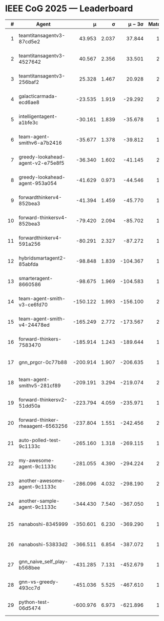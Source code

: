 # IEEE CoG 2025 — Leaderboard

| # | Agent | μ | σ | μ − 3σ | Matches | Updated |
|---:|---|---:|---:|---:|---:|---|
| 1 | teamtitansagentv3-87cd5e2 | 43.953 | 2.037 | 37.844 | 1912 | 2025-08-18 03:33 |
| 2 | teamtitansagentv3-4527642 | 40.567 | 2.356 | 33.501 | 2120 | 2025-08-18 03:33 |
| 3 | teamtitansagentv3-256baf2 | 25.328 | 1.467 | 20.928 | 2072 | 2025-08-18 03:33 |
| 4 | galacticarmada-ecd6ae8 | -23.535 | 1.919 | -29.292 | 2320 | 2025-08-18 03:33 |
| 5 | intelligentagent-a1bfe3c | -30.161 | 1.839 | -35.678 | 1611 | 2025-08-18 03:33 |
| 6 | team-agent-smithv6-a7b2416 | -35.677 | 1.378 | -39.812 | 1920 | 2025-08-18 03:33 |
| 7 | greedy-lookahead-agent-v2-e75e8f5 | -36.340 | 1.602 | -41.145 | 2156 | 2025-08-18 03:33 |
| 8 | greedy-lookahead-agent-953a054 | -41.629 | 0.973 | -44.546 | 1936 | 2025-08-18 03:33 |
| 9 | forwardthinkerv4-852bea3 | -41.394 | 1.459 | -45.770 | 1584 | 2025-08-18 03:33 |
| 10 | forward-thinkersv4-852bea3 | -79.420 | 2.094 | -85.702 | 1605 | 2025-08-18 03:33 |
| 11 | forwardthinkerv4-591a256 | -80.291 | 2.327 | -87.272 | 1892 | 2025-08-18 03:33 |
| 12 | hybridsmartagent2-85abfda | -98.848 | 1.839 | -104.367 | 1937 | 2025-08-18 03:33 |
| 13 | smarteragent-8660586 | -98.675 | 1.969 | -104.583 | 1813 | 2025-08-18 03:33 |
| 14 | team-agent-smith-v3-ce6fd70 | -150.122 | 1.993 | -156.100 | 2280 | 2025-08-18 03:33 |
| 15 | team-agent-smith-v4-24478ed | -165.249 | 2.772 | -173.567 | 2140 | 2025-08-18 03:33 |
| 16 | forward-thinkers-7583470 | -185.914 | 1.243 | -189.644 | 1800 | 2025-08-18 03:33 |
| 17 | gnn_prgcr-0c77b88 | -200.914 | 1.907 | -206.635 | 1890 | 2025-08-18 03:33 |
| 18 | team-agent-smithv5-281cf89 | -209.191 | 3.294 | -219.074 | 2060 | 2025-08-18 03:33 |
| 19 | forward-thinkersv2-51dd50a | -223.794 | 4.059 | -235.971 | 1896 | 2025-08-18 03:33 |
| 20 | forward-thinker-rheaagent-6563256 | -237.804 | 1.551 | -242.456 | 2056 | 2025-08-18 03:33 |
| 21 | auto-polled-test-9c1133c | -265.160 | 1.318 | -269.115 | 1760 | 2025-08-18 03:33 |
| 22 | my-awesome-agent-9c1133c | -281.055 | 4.390 | -294.224 | 2300 | 2025-08-18 03:33 |
| 23 | another-awesome-agent-9c1133c | -286.096 | 4.032 | -298.190 | 2100 | 2025-08-18 03:33 |
| 24 | another-sample-agent-9c1133c | -344.430 | 7.540 | -367.050 | 1820 | 2025-08-18 03:33 |
| 25 | nanaboshi-8345999 | -350.601 | 6.230 | -369.290 | 1840 | 2025-08-18 03:33 |
| 26 | nanaboshi-53833d2 | -366.511 | 6.854 | -387.072 | 1620 | 2025-08-18 03:33 |
| 27 | gnn_naive_self_play-b568bee | -431.285 | 7.131 | -452.679 | 1700 | 2025-08-18 03:33 |
| 28 | gnn-vs-greedy-493cc7d | -451.036 | 5.525 | -467.610 | 1700 | 2025-08-18 03:33 |
| 29 | python-test-06d5474 | -600.976 | 6.973 | -621.896 | 1690 | 2025-08-18 03:33 |
